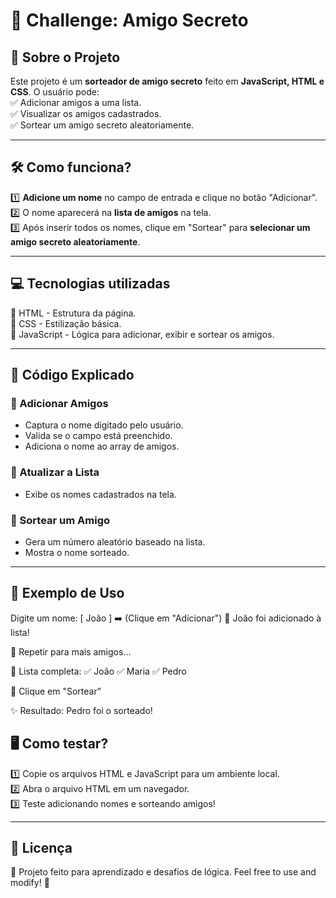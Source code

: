 # 🎁 Challenge: Amigo Secreto  

## 📌 Sobre o Projeto  
Este projeto é um **sorteador de amigo secreto** feito em **JavaScript, HTML e CSS**. O usuário pode:  
✅ Adicionar amigos a uma lista.  
✅ Visualizar os amigos cadastrados.  
✅ Sortear um amigo secreto aleatoriamente.  

---

## 🛠️ Como funciona?  
1️⃣ **Adicione um nome** no campo de entrada e clique no botão "Adicionar".  
2️⃣ O nome aparecerá na **lista de amigos** na tela.  
3️⃣ Após inserir todos os nomes, clique em "Sortear" para **selecionar um amigo secreto aleatoriamente**.  

---

## 💻 Tecnologias utilizadas  
🚀 HTML - Estrutura da página.  
🚀 CSS - Estilização básica.  
🚀 JavaScript - Lógica para adicionar, exibir e sortear os amigos.  

---

## 📜 Código Explicado  
### 🔹 Adicionar Amigos  
- Captura o nome digitado pelo usuário.  
- Valida se o campo está preenchido.  
- Adiciona o nome ao array de amigos.  

### 🔹 Atualizar a Lista  
- Exibe os nomes cadastrados na tela.  

### 🔹 Sortear um Amigo  
- Gera um número aleatório baseado na lista.  
- Mostra o nome sorteado.  

---

## 📌 Exemplo de Uso  
Digite um nome: [ João ] ➡️ (Clique em "Adicionar")
🔹 João foi adicionado à lista!

🔄 Repetir para mais amigos...

🛑 Lista completa:
✅ João
✅ Maria
✅ Pedro

🎲 Clique em "Sortear"

✨ Resultado: Pedro foi o sorteado!

## 🖥️ Como testar?  
1️⃣ Copie os arquivos HTML e JavaScript para um ambiente local.  
2️⃣ Abra o arquivo HTML em um navegador.  
3️⃣ Teste adicionando nomes e sorteando amigos!  

---

## 📝 Licença  
📌 Projeto feito para aprendizado e desafios de lógica. Feel free to use and modify! 🚀  
